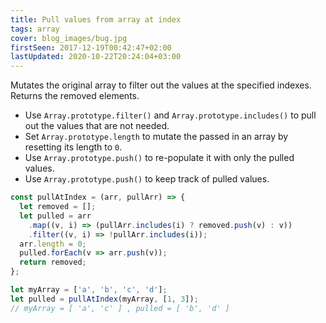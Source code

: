 ```yaml
---
title: Pull values from array at index
tags: array
cover: blog_images/bug.jpg
firstSeen: 2017-12-19T00:42:47+02:00
lastUpdated: 2020-10-22T20:24:04+03:00
---
```


Mutates the original array to filter out the values at the specified indexes.
Returns the removed elements.

- Use `Array.prototype.filter()` and `Array.prototype.includes()` to pull out the values that are not needed.
- Set `Array.prototype.length` to mutate the passed in an array by resetting its length to `0`.
- Use `Array.prototype.push()` to re-populate it with only the pulled values.
- Use `Array.prototype.push()` to keep track of pulled values.

```js
const pullAtIndex = (arr, pullArr) => {
  let removed = [];
  let pulled = arr
    .map((v, i) => (pullArr.includes(i) ? removed.push(v) : v))
    .filter((v, i) => !pullArr.includes(i));
  arr.length = 0;
  pulled.forEach(v => arr.push(v));
  return removed;
};
```

```js
let myArray = ['a', 'b', 'c', 'd'];
let pulled = pullAtIndex(myArray, [1, 3]);
// myArray = [ 'a', 'c' ] , pulled = [ 'b', 'd' ]
```
